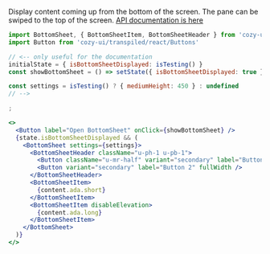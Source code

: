 Display content coming up from the bottom of the screen. The pane can be swiped to the top of the screen. [API documentation is here](https://github.com/cozy/mui-bottom-sheet#props-options)

```jsx
import BottomSheet, { BottomSheetItem, BottomSheetHeader } from 'cozy-ui/transpiled/react/BottomSheet'
import Button from 'cozy-ui/transpiled/react/Buttons'

// <-- only useful for the documentation
initialState = { isBottomSheetDisplayed: isTesting() }
const showBottomSheet = () => setState({ isBottomSheetDisplayed: true })

const settings = isTesting() ? { mediumHeight: 450 } : undefined
// -->

;

<>
  <Button label="Open BottomSheet" onClick={showBottomSheet} />
  {state.isBottomSheetDisplayed && (
    <BottomSheet settings={settings}>
      <BottomSheetHeader className="u-ph-1 u-pb-1">
        <Button className="u-mr-half" variant="secondary" label="Button 1" fullWidth />
        <Button variant="secondary" label="Button 2" fullWidth />
      </BottomSheetHeader>
      <BottomSheetItem>
        {content.ada.short}
      </BottomSheetItem>
      <BottomSheetItem disableElevation>
        {content.ada.long}
      </BottomSheetItem>
    </BottomSheet>
  )}
</>
```
